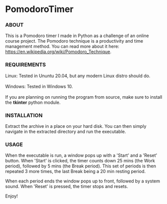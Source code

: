 # PomodoroTimer

<h3>ABOUT</h3>

This is a Pomodoro timer I made in Python as a challenge of an online course project.
The Pomodoro technique is a productivity and time management method. You can read more about it here: https://en.wikipedia.org/wiki/Pomodoro_Technique.


<h3>REQUIREMENTS</h3>
Linux: Tested in Ununtu 20.04, but any modern Linux distro should do.<br><br>
Windows: Tested in Windows 10.<br><br>
If you are planning on running the program from source, make sure to install the <b>tkinter</b> python module.

<h3>INSTALLATION</h3>

Extract the archive in a place on your hard disk.
You can then simply navigate in the extracted directory and run the executable.


<h3>USAGE</h3>

When the executable is run, a window pops up with a 'Start' and a 'Reset' button.
When 'Start' is clicked, the timer counts down 25 mins (the Work period), followed by 5 mins (the Break period).
This set of periods is then repeated 3 more times, the last Break being a 20 min resting period.

When each period ends the window pops up to front, followed by a system sound.
When 'Reset' is pressed, the timer stops and resets.

Enjoy!
